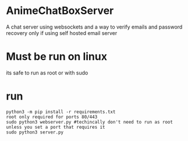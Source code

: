 # AnimeChatBoxServer
A chat server using websockets and a way to verify emails and password recovery only if using self hosted email server
 
 # Must be run on linux
 its safe to run as root or with sudo
 
 
 # run
 ```shell
 python3 -m pip install -r requirements.txt
 root only required for ports 80/443
 sudo python3 webserver.py #techincally don't need to run as root unless you set a port that requires it
 sudo python3 server.py
 ```
 
